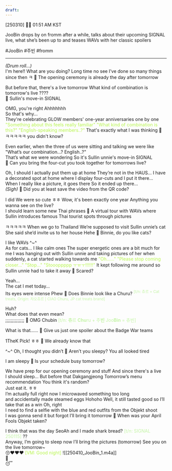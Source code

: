 ```yaml
---
draft:
---
```

[250310] 🐣💭 01:51 AM KST

JooBin drops by on fromm after a while, talks about their upcoming SIGNAL live, what she’s been up to and teases WAVs with her classic spoilers

#JooBin #주빈 #fromm
___

*(Drum roll...)*  
I'm here!!
What are you doing? 
Long time no see
I’ve done so many things since then
ㅋ
🫧 The opening ceremony is already the day after tomorrow

But before that, there's a live tomorrow
What kind of combination is tomorrow's live ????  
🫧 Sullin's move-in SIGNAL  

OMG, you're right
Ahhhhhhh  
So that's why...  
They're celebrating GLOW members' one-year anniversaries one by one
<font color="#b7f54c">"Something about this feels really familiar" </font>
<font color="#b7f54c">"What kind of combination is this?"  </font>
<font color="#b7f54c">"English-speaking members..?"  </font>
That's exactly what I was thinking
🫧 ㅋㅋㅋㅋㅋ you didn't know?

Even earlier, when the three of us were sitting and talking
we were like "What’s our combination...? English..?"  
That’s what we were wondering
So it's Sullin unnie's move-in SIGNAL  
🫧 Can you bring the four-cut you took together for tomorrows live?

Oh, I should 
I actually put them up at home
They’re not in the HAUS...
I have a decorated spot at home where I display four-cuts 
and I put it there...  
When I really like a picture, it goes there 
So it ended up there...  
*(Sigh)*
🫧 Did you at least save the video from the QR code?

I did
We were so cute ㅎㅎ
Wow, it's been exactly one year
Anything you wanna see on the live?  
I should learn some new Thai phrases
🫧 A virtual tour with WAVs where Sullin introduces famous Thai tourist spots through pictures

ㅋㅋㅋㅋㅋ
When we go to Thailand
We’re supposed to visit Sullin unnie’s cat
She said she’d invite us to her house 
Hehe
🫧 Binnie, do you like cats?

I like WAVs ^~^  
As for cats... I like calm ones 
The super energetic ones are a bit much for me
I was hanging out with Sullin unnie and taking pictures of her
when suddenly, a cat started walking towards me
<font color="#b7f54c">"Oh……"</font>
<font color="#b7f54c">"Please stop coming closer…"</font>
<font color="#b7f54c">"Stop…"</font>
<font color="#b7f54c">"Stoooppppp ㅜㅠㅜ!!!!!!"</font>
It kept following me around
so Sullin unnie had to take it away
🫧 Scared?

Yeah…  
The cat I met today…  
Its eyes were intense 
Phew
🫧 Does Binnie look like a Churu? 
<font color="#c3f4a5"><sup>[t/n: 츄르 = Cat treats, Origin: 챠오츄르 | CIAO Churu, JP cat treats brand]</sup></font>

Huh?  
What does that even mean?  
;;;;;;;;;;;;;;
🫧 OMG Chubin <font color="#c3f4a5">[t/n: **츄**르 **Chu**ru + 주**빈** Joo**Bin** = 츄빈]</font>

What is that……
🫧 Give us just one spoiler about the Badge War teams

1TheK Pick! ㅎㅎ
🫧 We already know that

^~^ Oh, I thought you didn’t
🫧 Aren’t you sleepy? You all looked tired

I am sleepy
🫧 Is your schedule busy tomorrow?

We have prep for our opening ceremony and stuff 
And since there's a live  
I should sleep…
But before that
Dakgangjeong
Tomorrow’s menu recommendation
You think it's random?  
Just eat it.
ㅎㅎ  
I’m actually full right now 
I microwaved something too long  
and accidentally made steamed eggs
Hohoho
Well, it still tasted good 
so I’ll take that as a win
Oh, right  
I need to find a selfie with the blue and red outfits from the Objekt shoot  
I was gonna send it but forgot
I’ll bring it tomorrow
🫧 When was your April Fools Objekt taken?

I think that was the day SeoAh and I made shark bread?  <font color="#c3f4a5">[t/n: SIGNAL 250115]</font>
??  
Anyway, I’m going to sleep now
I’ll bring the pictures (tomorrow)
See you on the live tomorrow~  
😚❤️❤️❤️
<font color="#b7f54c">[VM: Good night]</font>
![[250410_JooBin_1.m4a]]  
🤍  
😴